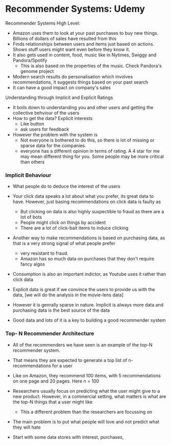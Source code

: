 
# Recommender Systems: Udemy 

Recommender Systems High Level:

- Amazon uses them to look at your past purchases to buy new things. Billions of dollars of sales have resulted from this
- Finds relationships between users and items just based on actions. Shows stuff users might want even before they know it. 
- It also gets used in content, food, music like in Nytimes, Swiggy and Pandora/Spotify
	- This is also based on the properties of the music. Check Pandora's genome project
- Modern search results do personalisation which involves recommendations, it suggests things based on your past search 
- It can have a good impact on company's sales

Understanding through Implicit and Explicit Ratings

- It boils down to understanding you and other users and getting the collective behviour of the users
- How to get the data? Explicit interests
	- Like button
	- ask users for feedback 
- However the problem with the system is 
	- Not everyone is bothered to do this, so there is lot of missing or sparse data for the companies. 
	- everyone has a different opinion in terms of rating. A 4 star for me may mean different thing for you. Some people may be more critical than others

###  Implicit Behaviour
- What people do to deduce the interest of the users
- Your click data speaks a lot about what you prefer, its great data to have. However, just basing recommendations on click data is faulty as
	- But clicking on data is also highly suspectible to fraud as there are a lot of bots
	- People might click on things by accident
	- There are a lot of click-bait items to induce clicking 
- Another way to make recommendations is based on purchasing data, as that is a very strong signal of what people prefer
	- very resistant to fraud. 
	- Amazon has so much data on purchases that they don't require fancy algos
- Consumption is also an important indictor, as Youtube uses it rather than click data 

- Explicit data is great if we convince the users to provide us with the data, [we will do the analysis in the movie-lens data]
- However it is genrally sparse in nature. Implicit is always more data and purchasing data is the best source of the data 
- Good data and lots of it is a key to building a good recommender system

### Top- N Recommender Architecture

- All of the recommenders we have seen is an example of the top-N recommender system. 
- That means they are expected to generate a top list of n-recommendations for a user
- Like on Amazon, they recommend 100 items, with 5 recommendations on one page and 20 pages. Here n = 100
-  Researchers usually focus on predicting what the user might give to a new product. However, in a commercial setting, what matters is what are the top-N things that a user might like
	- This a different problem than the researchers are focussing on 
- The main problem is to put what people will love and not predict what they will hate

- Start with some data stores with interest, purchases, 






